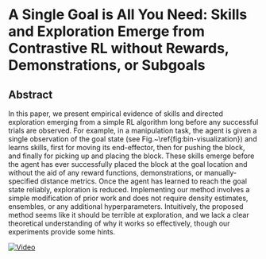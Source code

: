 # A Single Goal is All You Need: Skills and Exploration Emerge from Contrastive RL without Rewards, Demonstrations, or Subgoals
## Abstract
In this paper, we present empirical evidence of skills and directed exploration emerging from a simple RL algorithm long before any successful trials are observed. For example, in a manipulation task, the agent is given a single observation of the goal state (see Fig.~\ref{fig:bin-visualization}) and learns skills, first for moving its end-effector, then for pushing the block, and finally for picking up and placing the block. These skills emerge before the agent has ever successfully placed the block at the goal location and without the aid of any reward functions, demonstrations, or manually-specified distance metrics. Once the agent has learned to reach the goal state reliably, exploration is reduced. Implementing our method involves a simple modification of prior work and does not require density estimates, ensembles, or any additional hyperparameters. Intuitively, the proposed method seems like it should be terrible at exploration, and we lack a clear theoretical understanding of why it works so effectively, though our experiments provide some hints.

[![Video]()]([https://www.youtube.com/watch?v=YOUTUBE_VIDEO_ID_HERE](https://youtu.be/woUgWmXsbxE))
